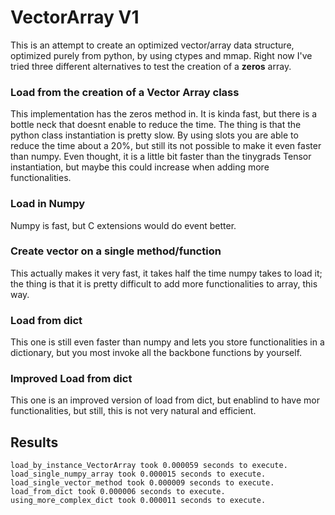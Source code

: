 # VectorArray V1

This is an attempt to create an optimized vector/array data structure, optimized
purely from python, by using ctypes and mmap. Right now I've tried three different alternatives
to test the creation of a **zeros** array. 

### Load from the creation of a Vector Array class
This implementation has the zeros method in. It is kinda fast, but there is a bottle neck that doesnt 
enable to reduce the time. The thing is that the python class instantiation is pretty slow. By using
slots you are able to reduce the time about a 20%, but still its not possible to make it even faster
than numpy. Even thought, it is a little bit faster than the tinygrads Tensor instantiation, but maybe 
this could increase when adding more functionalities.

### Load in Numpy
Numpy is fast, but C extensions would do event better.

### Create vector on a single method/function
This actually makes it very fast, it takes half the time numpy takes to load it; the thing is that it
is pretty difficult to add more functionalities to array, this way.

### Load from dict
This one is still even faster than numpy and lets you store functionalities in a dictionary, but you most 
invoke all the backbone functions by yourself.

### Improved Load from dict
This one is an improved version of load from dict, but enablind to have mor functionalities, but still, 
this is not very natural and efficient.

## Results
```
load_by_instance_VectorArray took 0.000059 seconds to execute.
load_single_numpy_array took 0.000015 seconds to execute.
load_single_vector_method took 0.000009 seconds to execute.
load_from_dict took 0.000006 seconds to execute.
using_more_complex_dict took 0.000011 seconds to execute.
```
